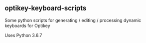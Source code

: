## optikey-keyboard-scripts

Some python scripts for generating / editing / processing dynamic keyboards for Optikey

Uses Python 3.6.7

